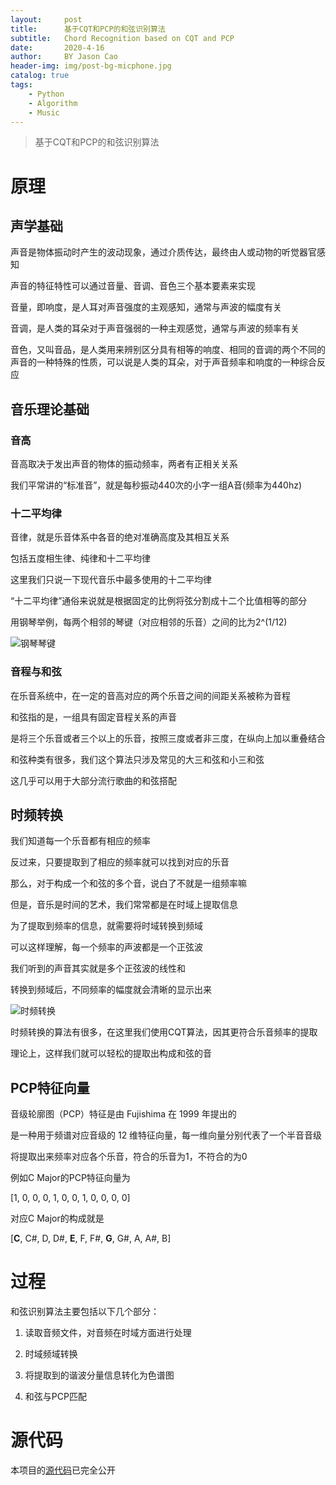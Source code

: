 ```yaml
---
layout:     post
title:      基于CQT和PCP的和弦识别算法
subtitle:   Chord Recognition based on CQT and PCP
date:       2020-4-16
author:     BY Jason Cao
header-img: img/post-bg-micphone.jpg
catalog: true
tags:
    - Python
    - Algorithm
    - Music
---
```


> 基于CQT和PCP的和弦识别算法

# 原理
## 声学基础
声音是物体振动时产生的波动现象，通过介质传达，最终由人或动物的听觉器官感知

声音的特征特性可以通过音量、音调、音色三个基本要素来实现

音量，即响度，是人耳对声音强度的主观感知，通常与声波的幅度有关

音调，是人类的耳朵对于声音强弱的一种主观感觉，通常与声波的频率有关

音色，又叫音品，是人类用来辨别区分具有相等的响度、相同的音调的两个不同的声音的一种特殊的性质，可以说是人类的耳朵，对于声音频率和响度的一种综合反应

## 音乐理论基础
### 音高
音高取决于发出声音的物体的振动频率，两者有正相关关系

我们平常讲的“标准音”，就是每秒振动440次的小字一组A音(频率为440hz)

### 十二平均律
音律，就是乐音体系中各音的绝对准确高度及其相互关系

包括五度相生律、纯律和十二平均律

这里我们只说一下现代音乐中最多使用的十二平均律

“十二平均律”通俗来说就是根据固定的比例将弦分割成十二个比值相等的部分

用钢琴举例，每两个相邻的琴键（对应相邻的乐音）之间的比为2^(1/12)

![钢琴琴键](http://m.qpic.cn/psc?/V10DFE6N3uScTK/eUV4L3fpc9jygk8SN5vzkA.NglZZzV2.zhCMx2bhP0u02OrHK39xkbcCAFBJ9A5B5*TwfgevQO9jo2zPIOncJw!!/b&bo=WQXfAQAAAAADB6A!&rf=viewer_4)

### 音程与和弦
在乐音系统中，在一定的音高对应的两个乐音之间的间距关系被称为音程

和弦指的是，一组具有固定音程关系的声音

是将三个乐音或者三个以上的乐音，按照三度或者非三度，在纵向上加以重叠结合

和弦种类有很多，我们这个算法只涉及常见的大三和弦和小三和弦

这几乎可以用于大部分流行歌曲的和弦搭配

## 时频转换
我们知道每一个乐音都有相应的频率

反过来，只要提取到了相应的频率就可以找到对应的乐音

那么，对于构成一个和弦的多个音，说白了不就是一组频率嘛

但是，音乐是时间的艺术，我们常常都是在时域上提取信息

为了提取到频率的信息，就需要将时域转换到频域

可以这样理解，每一个频率的声波都是一个正弦波

我们听到的声音其实就是多个正弦波的线性和

转换到频域后，不同频率的幅度就会清晰的显示出来

![时频转换](http://m.qpic.cn/psc?/V10DFE6N3uScTK/eUV4L3fpc9jygk8SN5vzkN70WGEvCI5FC1B2Cc.c44ndNwCOFaSQktSC6aIPidx6qI5DYs4C*BMGU3LhbPo7vA!!/b&bo=lgMyAQAAAAADB4Q!&rf=viewer_4)

时频转换的算法有很多，在这里我们使用CQT算法，因其更符合乐音频率的提取

理论上，这样我们就可以轻松的提取出构成和弦的音

## PCP特征向量
音级轮廓图（PCP）特征是由 Fujishima 在 1999 年提出的

是一种用于频谱对应音级的 12 维特征向量，每一维向量分别代表了一个半音音级

将提取出来频率对应各个乐音，符合的乐音为1，不符合的为0

例如C Major的PCP特征向量为

[1, 0, 0, 0, 1, 0, 0, 1, 0, 0, 0, 0] 

对应C Major的构成就是

[**C**, C#, D, D#, **E**, F, F#, **G**, G#, A, A#, B]

# 过程
和弦识别算法主要包括以下几个部分：

1. 读取音频文件，对音频在时域方面进行处理

2. 时域频域转换

3. 将提取到的谐波分量信息转化为色谱图

4. 和弦与PCP匹配

# 源代码
本项目的[源代码](https://github.com/JasonCaoCJX/Chord-Recognition)已完全公开